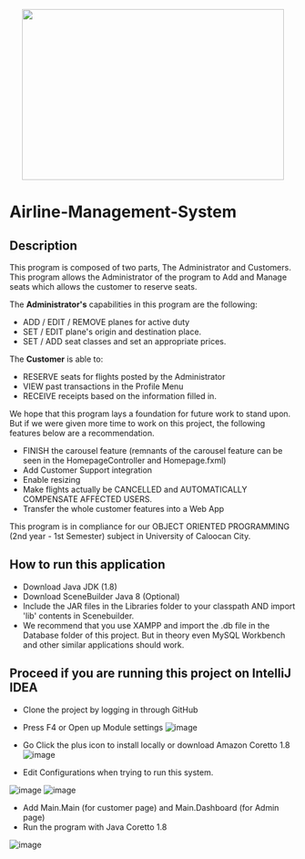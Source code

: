 <p align="center">
  <img width="460" height="300" src="https://i.imgur.com/UkhKSJP.png">
</p>


# Airline-Management-System

## Description

This program is composed of two parts, The Administrator and Customers. This program allows the Administrator of the program to Add and Manage seats which allows the customer to reserve seats.

The <b>Administrator's</b> capabilities in this program are the following:
- ADD / EDIT / REMOVE planes for active duty
- SET / EDIT plane's origin and destination place.
- SET / ADD seat classes and set an appropriate prices.

The <b>Customer</b> is able to:
- RESERVE seats for flights posted by the Administrator
- VIEW past transactions in the Profile Menu
- RECEIVE receipts based on the information filled in.

We hope that this program lays a foundation for future work to stand upon. But if we were given more time to work on this project, the following features below are a recommendation.
- FINISH the carousel feature (remnants of the carousel feature can be seen in the HomepageController and Homepage.fxml)
- Add Customer Support integration
- Enable resizing
- Make flights actually be CANCELLED and AUTOMATICALLY COMPENSATE AFFECTED USERS.
- Transfer the whole customer features into a Web App

This program is in compliance for our OBJECT ORIENTED PROGRAMMING (2nd year - 1st Semester) subject in University of Caloocan City.

## How to run this application
- Download Java JDK (1.8)
- Download SceneBuilder Java 8 (Optional)
- Include the JAR files in the Libraries folder to your classpath AND import 'lib' contents in Scenebuilder.
- We recommend that you use XAMPP and import the .db file in the Database folder of this project. But in theory even MySQL Workbench and other similar applications should work.

## Proceed if you are running this project on IntelliJ IDEA
- Clone the project by logging in through GitHub
- Press F4 or Open up Module settings
  ![image](https://github.com/Genrei123/Airline-Management-System/assets/109770981/55311b1d-6d7b-47f5-bd08-93d8ca015b34)

- Go Click the plus icon to install locally or download Amazon Coretto 1.8
![image](https://github.com/Genrei123/Airline-Management-System/assets/109770981/dd4e0dc6-090b-4273-bf8f-741dce9f3590)

- Edit Configurations when trying to run this system.

![image](https://github.com/Genrei123/Airline-Management-System/assets/109770981/daa5203e-8044-4550-87e4-b5c7c4613576)
![image](https://github.com/Genrei123/Airline-Management-System/assets/109770981/b21d96ac-3fe9-4345-8198-3d23e4482bda)

- Add Main.Main (for customer page) and Main.Dashboard (for Admin page)
- Run the program with Java Coretto 1.8

![image](https://github.com/Genrei123/Airline-Management-System/assets/109770981/3bc1f440-4499-453c-8738-5387ef07fae5)


